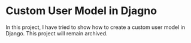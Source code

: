 # Custom User Model in Djagno

In this project, I have tried to show how to create a custom user model in Django.
This project will remain archived.